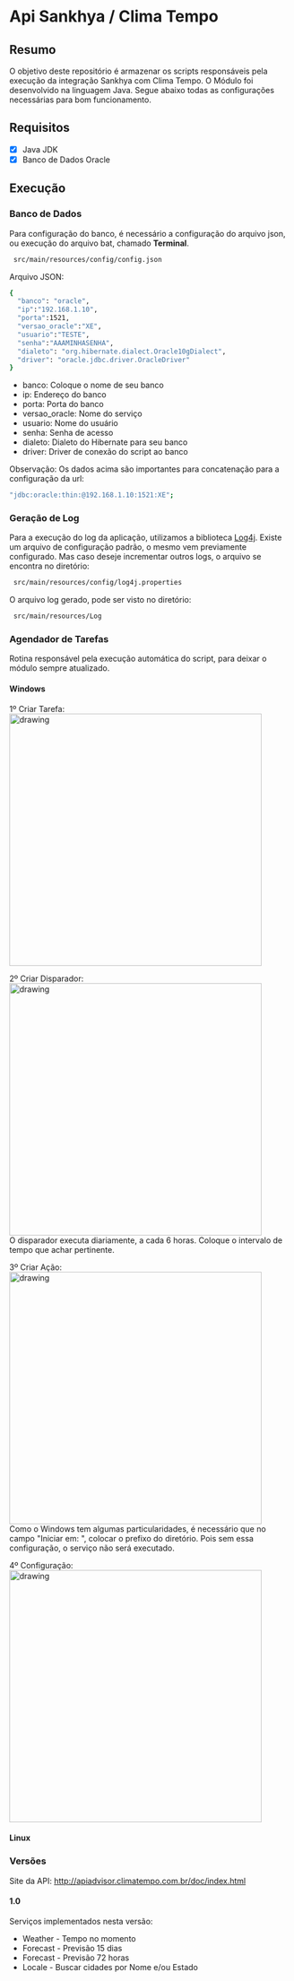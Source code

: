 # Api Sankhya / Clima Tempo

## Resumo
<p>
O objetivo deste repositório é armazenar os scripts responsáveis pela execução da integração Sankhya com Clima Tempo. O Módulo foi desenvolvido na linguagem Java. Segue abaixo todas as configurações necessárias para bom funcionamento.
</p>

## Requisitos
- [x] Java JDK
- [x] Banco de Dados Oracle

## Execução

### Banco de Dados
Para configuração do banco, é necessário a configuração do arquivo json, ou execução do arquivo bat, chamado <b>Terminal</b>.

```sh
 src/main/resources/config/config.json
```
Arquivo JSON:
```sh
{
  "banco": "oracle",
  "ip":"192.168.1.10",
  "porta":1521,
  "versao_oracle":"XE",
  "usuario":"TESTE",
  "senha":"AAAMINHASENHA",
  "dialeto": "org.hibernate.dialect.Oracle10gDialect",
  "driver": "oracle.jdbc.driver.OracleDriver"
}

```

  - banco: Coloque o nome de seu banco
  - ip: Endereço do banco
  - porta: Porta do banco
  - versao_oracle: Nome do serviço 
  - usuario: Nome do usuário
  - senha: Senha de acesso
  - dialeto: Dialeto do Hibernate para seu banco
  - driver: Driver de conexão do script ao banco
  
Observação: Os dados acima são importantes para concatenação para a configuração da url:

```sh
"jdbc:oracle:thin:@192.168.1.10:1521:XE";
```

### Geração de Log
Para a execução do log da aplicação, utilizamos a biblioteca [Log4j](https://logging.apache.org/log4j/2.x/). Existe um arquivo de configuração padrão, o mesmo vem previamente configurado.
Mas caso deseje incrementar outros logs, o arquivo se encontra no diretório:

```sh
 src/main/resources/config/log4j.properties
```	
O arquivo log gerado, pode ser visto no diretório:

```sh
 src/main/resources/Log
```	

### Agendador de Tarefas
Rotina responsável pela execução automática do script, para deixar o módulo sempre atualizado.

#### Windows
1º Criar Tarefa:<br>
<img src="https://i.ibb.co/NxWx6T9/1.png" alt="drawing" width="450"/>

2º Criar Disparador:<br>
<img src="https://i.ibb.co/Y2HzCTt/2.png" alt="drawing" width="450"/><br>
O disparador executa diariamente, a cada 6 horas. Coloque o intervalo de tempo que achar pertinente.

3º Criar Ação:<br>
<img src="https://i.ibb.co/gg50VNx/3.png" alt="drawing" width="450"/><br>
Como o Windows tem algumas particularidades, é necessário que no campo "Iniciar em: ", colocar o prefixo do diretório.
Pois sem essa configuração, o serviço não será executado.

4º Configuração:<br>
<img src="https://i.ibb.co/SRp4sCR/4.png" alt="drawing" width="450"/><br>


#### Linux

### Versões
Site da API: http://apiadvisor.climatempo.com.br/doc/index.html
#### 1.0
Serviços implementados nesta versão:
<ul>
  <li>Weather - Tempo no momento</li>
  <li>Forecast - Previsão 15 dias</li>
  <li>Forecast - Previsão 72 horas</li>
  <li>Locale - Buscar cidades por Nome e/ou Estado</li>
</ul>


